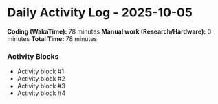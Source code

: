 # Daily Activity Log - 2025-10-05

**Coding (WakaTime):** 78 minutes
**Manual work (Research/Hardware):** 0 minutes
**Total Time:** 78 minutes

### Activity Blocks
- Activity block #1
- Activity block #2
- Activity block #3
- Activity block #4
